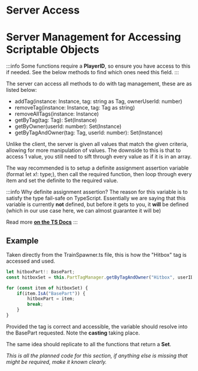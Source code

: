 # Server Access
# Server Management for Accessing Scriptable Objects

:::info
Some functions require a **PlayerID**, so ensure you have access to this if needed. See the below methods to find which ones need this field.
:::

The server can access all methods to do with tag management, these are as listed below:
- addTag(instance: Instance, tag: string as Tag, ownerUserId: number)
- removeTag(instance: Instance, tag: Tag as string)
- removeAllTags(instance: Instance)
- getByTag(tag: Tag): Set(Instance)
- getByOwner(userId: number): Set(Instance)
- getByTagAndOwner(tag: Tag, userId: number): Set(Instance)

Unlike the client, the server is given all values that match the given criteria, allowing for more manipulation of values. The downside to this is that to access 1 value, you still need to sift through every value as if it is in an array.

The way recommended is to setup a definite assignment assertion variable (format let x!: type;), then call the required function, then loop through every item and set the definite to the required value.

:::info Why definite assignment assertion?
The reason for this variable is to satisfy the type fail-safe on TypeScript. Essentially we are saying that this variable is currently **not** defined, but before it gets to you, it **will** be defined (which in our use case here, we can almost guarantee it will be)

Read more [**on the TS Docs**](https://www.typescriptlang.org/docs/handbook/release-notes/typescript-2-7.html)
:::

## Example
Taken directly from the TrainSpawner.ts file, this is how the "Hitbox" tag is accessed and used.

```ts title='TrainSpawner.ts'
let hitboxPart!: BasePart;
const hitboxSet = this.PartTagManager.getByTagAndOwner("Hitbox", userID);

for (const item of hitboxSet) {
	if(item.IsA("BasePart")) {
		hitboxPart = item;
		break;
	}
}
```

Provided the tag is correct and accessible, the variable should resolve into the BasePart requested.
Note the **casting** taking place.

The same idea should replicate to all the functions that return a **Set**.


_This is all the planned code for this section, if anything else is missing that might be required, make it known clearly._